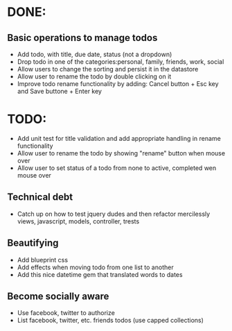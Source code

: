 # DONE: 
## Basic operations to manage todos
* Add todo, with title, due date, status (not a dropdown)
* Drop todo in one of the categories:personal, family, friends, work, social 
* Allow users to change the sorting and persist it in the datastore
* Allow user to rename the todo by double clicking on it
* Improve todo rename functionality by adding: Cancel button + Esc key and Save buttone + Enter key

# TODO:
* Add unit test for title validation and add appropriate handling in rename functionality
* Allow user to rename the todo by showing "rename" button when mouse over
* Allow user to set status of a todo from none to active, completed wen mouse over

## Technical debt
* Catch up on how to test jquery dudes and then refactor mercilessly views, javascript, models, controller, trests

## Beautifying
* Add blueprint css
* Add effects when moving todo from one list to another
* Add this nice datetime gem that translated words to dates

## Become socially aware
* Use facebook, twitter to authorize
* List facebook, twitter, etc. friends todos (use capped collections)
